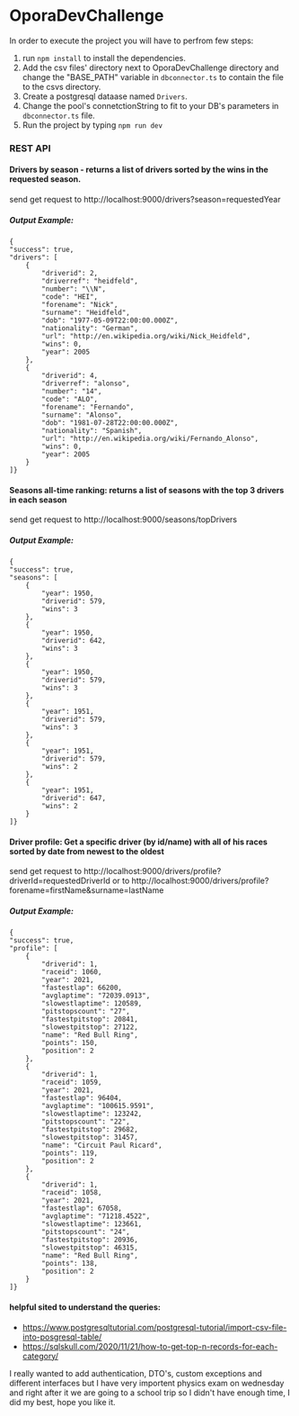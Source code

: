 # OporaDevChallenge



In order to execute the project you will have to perfrom few steps:
  1. run ```npm install``` to install the dependencies.
  2. Add the csv files' directory next to OporaDevChallenge directory and change the "BASE_PATH" variable in ```dbconnector.ts``` to contain the file to the csvs directory.
  3. Create a postgresql dataase named ```Drivers```.
  4. Change the pool's connetctionString to fit to your DB's parameters in ```dbconnector.ts``` file.
  5. Run the project by typing ```npm run dev```

### REST API
#### Drivers by season - returns a list of drivers sorted by the wins in the requested season. 
  send get request to http://localhost:9000/drivers?season=requestedYear
  
  ##### Output Example:
    {
    "success": true,
    "drivers": [
        {
            "driverid": 2,
            "driverref": "heidfeld",
            "number": "\\N",
            "code": "HEI",
            "forename": "Nick",
            "surname": "Heidfeld",
            "dob": "1977-05-09T22:00:00.000Z",
            "nationality": "German",
            "url": "http://en.wikipedia.org/wiki/Nick_Heidfeld",
            "wins": 0,
            "year": 2005
        },
        {
            "driverid": 4,
            "driverref": "alonso",
            "number": "14",
            "code": "ALO",
            "forename": "Fernando",
            "surname": "Alonso",
            "dob": "1981-07-28T22:00:00.000Z",
            "nationality": "Spanish",
            "url": "http://en.wikipedia.org/wiki/Fernando_Alonso",
            "wins": 0,
            "year": 2005
        }
    ]}

####	Seasons all-time ranking: returns a list of seasons with the top 3 drivers in each season
  send get request to http://localhost:9000/seasons/topDrivers
  ##### Output Example:
    {
    "success": true,
    "seasons": [
        {
            "year": 1950,
            "driverid": 579,
            "wins": 3
        },
        {
            "year": 1950,
            "driverid": 642,
            "wins": 3
        },
        {
            "year": 1950,
            "driverid": 579,
            "wins": 3
        },
        {
            "year": 1951,
            "driverid": 579,
            "wins": 3
        },
        {
            "year": 1951,
            "driverid": 579,
            "wins": 2
        },
        {
            "year": 1951,
            "driverid": 647,
            "wins": 2
        }
    ]}
    
####	Driver profile: Get a specific driver (by id/name) with all of his races sorted by date from newest to the oldest
  send get request to http://localhost:9000/drivers/profile?driverId=requestedDriverId or to http://localhost:9000/drivers/profile?forename=firstName&surname=lastName
  
  ##### Output Example:
    {
    "success": true,
    "profile": [
        {
            "driverid": 1,
            "raceid": 1060,
            "year": 2021,
            "fastestlap": 66200,
            "avglaptime": "72039.0913",
            "slowestlaptime": 120589,
            "pitstopscount": "27",
            "fastestpitstop": 20841,
            "slowestpitstop": 27122,
            "name": "Red Bull Ring",
            "points": 150,
            "position": 2
        },
        {
            "driverid": 1,
            "raceid": 1059,
            "year": 2021,
            "fastestlap": 96404,
            "avglaptime": "100615.9591",
            "slowestlaptime": 123242,
            "pitstopscount": "22",
            "fastestpitstop": 29682,
            "slowestpitstop": 31457,
            "name": "Circuit Paul Ricard",
            "points": 119,
            "position": 2
        },
        {
            "driverid": 1,
            "raceid": 1058,
            "year": 2021,
            "fastestlap": 67058,
            "avglaptime": "71218.4522",
            "slowestlaptime": 123661,
            "pitstopscount": "24",
            "fastestpitstop": 20936,
            "slowestpitstop": 46315,
            "name": "Red Bull Ring",
            "points": 138,
            "position": 2
        }
    ]}
    
#### helpful sited to understand the queries:
  * https://www.postgresqltutorial.com/postgresql-tutorial/import-csv-file-into-posgresql-table/
  * https://sqlskull.com/2020/11/21/how-to-get-top-n-records-for-each-category/
  
    
 I really wanted to add authentication, DTO's, custom exceptions and different interfaces but I have very importent physics exam on wednesday and right after it we are going to a school trip so I didn't have enough time, I did my best, hope you like it.
